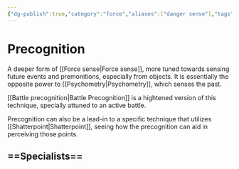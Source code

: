 ```yaml
---
{"dg-publish":true,"category":"force","aliases":["danger sense"],"tags":["universal","offense defense utility","control sense alter"],"permalink":"/precognition/","dgHomeLink":true,"dgPassFrontmatter":true}
---
```


# Precognition
A deeper form of [[Force sense|Force sense]], more tuned towards sensing future events and premonitions, especially from objects. It is essentially the opposite power to [[Psychometry|Psychometry]], which senses the past. 

[[Battle precognition|Battle Precognition]] is a hightened version of this technique, specially attuned to an active battle. 

Precognition can also be a lead-in to a specific technique that utilizes [[Shatterpoint|Shatterpoint]], seeing how the precognition can aid in perceiving those points. 

==Specialists==
- 